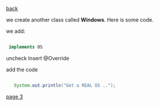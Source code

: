 [back](./page04.md)

we create another class called **Windows**. 
Here is some code.

we add:
```java

 implements OS

```


uncheck Insert @Override


add the code
```java

   System.out.println("Get a REAL OS ..");

```


[page 3](./page06.md)
